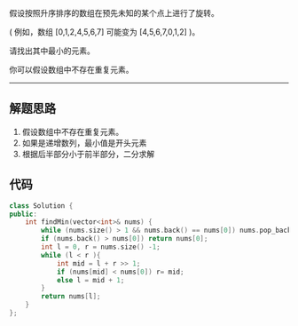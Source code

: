 假设按照升序排序的数组在预先未知的某个点上进行了旋转。

( 例如，数组 [0,1,2,4,5,6,7] 可能变为 [4,5,6,7,0,1,2] )。

请找出其中最小的元素。

你可以假设数组中不存在重复元素。

---

## 解题思路

1. 假设数组中不存在重复元素。
2. 如果是递增数列，最小值是开头元素
3. 根据后半部分小于前半部分，二分求解

## 代码

```cpp
class Solution {
public:
    int findMin(vector<int>& nums) {
        while (nums.size() > 1 && nums.back() == nums[0]) nums.pop_back();
        if (nums.back() > nums[0]) return nums[0];
        int l = 0, r = nums.size() -1;
        while (l < r ){
            int mid = l + r >> 1;
            if (nums[mid] < nums[0]) r= mid;
            else l = mid + 1;
        }
        return nums[l];
    }
};
```

